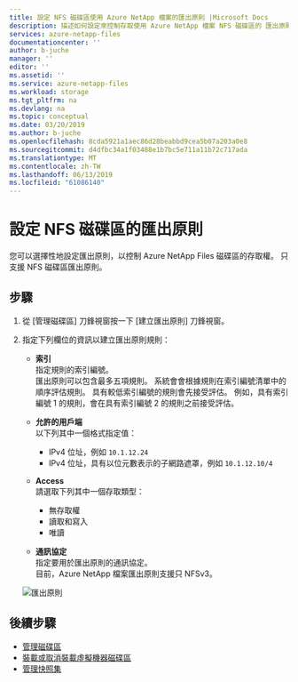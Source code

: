 ```yaml
---
title: 設定 NFS 磁碟區使用 Azure NetApp 檔案的匯出原則 |Microsoft Docs
description: 描述如何設定來控制存取使用 Azure NetApp 檔案 NFS 磁碟區的 匯出原則
services: azure-netapp-files
documentationcenter: ''
author: b-juche
manager: ''
editor: ''
ms.assetid: ''
ms.service: azure-netapp-files
ms.workload: storage
ms.tgt_pltfrm: na
ms.devlang: na
ms.topic: conceptual
ms.date: 03/20/2019
ms.author: b-juche
ms.openlocfilehash: 8cda5921a1aec86d28beabbd9cea5b07a203a0e8
ms.sourcegitcommit: d4dfbc34a1f03488e1b7bc5e711a11b72c717ada
ms.translationtype: MT
ms.contentlocale: zh-TW
ms.lasthandoff: 06/13/2019
ms.locfileid: "61086140"
---
```

# <a name="configure-export-policy-for-an-nfs-volume"></a>設定 NFS 磁碟區的匯出原則

您可以選擇性地設定匯出原則，以控制 Azure NetApp Files 磁碟區的存取權。 只支援 NFS 磁碟區匯出原則。 

## <a name="steps"></a>步驟 

1.  從 [管理磁碟區] 刀鋒視窗按一下 [建立匯出原則]  刀鋒視窗。 

2.  指定下列欄位的資訊以建立匯出原則規則：   
    *  **索引**   
        指定規則的索引編號。  
        匯出原則可以包含最多五項規則。 系統會會根據規則在索引編號清單中的順序評估規則。 具有較低索引編號的規則會先接受評估。 例如，具有索引編號 1 的規則，會在具有索引編號 2 的規則之前接受評估。 

    * **允許的用戶端**   
        以下列其中一個格式指定值：  
        * IPv4 位址，例如 `10.1.12.24` 
        * IPv4 位址，具有以位元數表示的子網路遮罩，例如 `10.1.12.10/4`

    * **Access**  
        請選取下列其中一個存取類型：  
        * 無存取權 
        * 讀取和寫入
        * 唯讀

    * **通訊協定**   
        指定要用於匯出原則的通訊協定。   
        目前，Azure NetApp 檔案匯出原則支援只 NFSv3。

    ![匯出原則](../media/azure-netapp-files/azure-netapp-files-export-policy.png) 


## <a name="next-steps"></a>後續步驟 
* [管理磁碟區](azure-netapp-files-manage-volumes.md)
* [裝載或取消裝載虛擬機器磁碟區](azure-netapp-files-mount-unmount-volumes-for-virtual-machines.md)
* [管理快照集](azure-netapp-files-manage-snapshots.md)
